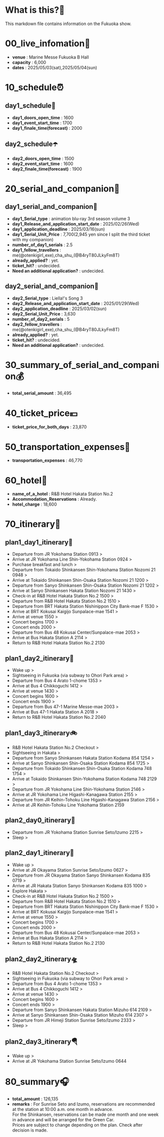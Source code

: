 # What is this?👀
<p>This markdown file contains information on the Fukuoka show.</p>

# 00_live_infomation📅

- **venue** : Marine Messe Fukuoka B Hall
- **capacity** : 6,000
- **dates** : 2025/05/03(sat),2025/05/04(sun)

# 10_schedule⏰

## day1_schedule🥁

- **day1_doors_open_time** : 1600
- **day1_event_start_time** : 1700
- **day1_finale_time(forecast)** : 2000

## day2_schedule☂️

- **day2_doors_open_time** : 1500
- **day2_event_start_time** : 1600
- **day2_finale_time(forecast)** : 1900

# 20_serial_and_companion📃

## day1_serial_and_companion🔖

- **day1_Serial_type** : animation blu-ray 3rd season volume 3
- **day1_Release_and_application_start_date** : 2025/02/26(Wed)
- **day1_application_deadline** : 2025/03/16(sun)
- **day1_Serial_Unit_Price** : 7,700(2,945 yen since I split the third ticket with my companion)
- **number_of_day1_serials** : 2.5
- **day1_fellow_travellers** : me(@otenkigirl_exe),cha_shu_(@B4ryT80JLkyFm8T)
- **already_applied?** : yet.
- **ticket_hit?** : undecided.
- **Need an additional application?** : undecided.

## day2_serial_and_companion📰

- **day2_Serial_type** : Liella!'s Song 3
- **day2_Release_and_application_start_date** : 2025/01/29(Wed)
- **day2_application_deadline** : 2025/03/02(sun)
- **day2_Serial_Unit_Price** : 3,630
- **number_of_day2_serials** : 5
- **day2_fellow_travellers** : me(@otenkigirl_exe),cha_shu_(@B4ryT80JLkyFm8T)
- **already_applied?** : yet.
- **ticket_hit?** : undecided.
- **Need an additional application?** : undecided.

# 30_summary_of_serial_and_companion💰

- **total_serial_amount** : 36,495

# 40_ticket_price💴

- **ticket_price_for_both_days** : 23,870

# 50_transportation_expenses🚅

- **transportation_expenses** : 46,770

# 60_hotel🏨

- **name_of_a_hotel** : R&B Hotel Hakata Station No.2
- **Accommodation_Reservations** : Already.
- **hotel_charge** : 18,600

# 70_itinerary🛴

## plan1_day1_itinerary🚀

- Departure from JR Yokohama Station 0913 >
- Arrive at JR Yokohama Line Shin-Yokohama Station 0924 >
- Purchase breakfast and lunch >
- Departure from Tokaido Shinkansen Shin-Yokohama Station Nozomi 21 0948 >
- Arrive at Tokaido Shinkansen Shin-Osaka Station Nozomi 21 1200 >
- Departure from Sanyo Shinkansen Shin-Osaka Station Nozomi 21 1202 >
- Arrive at Sanyo Shinkansen Hakata Station Nozomi 21 1430 >
- Check-in at R&B Hotel Hakata Station No.2 1500 >
- Departure from R&B Hotel Hakata Station No.2 1510 >
- Departure from BRT Hakata Station Nishinippon City Bank-mae F 1530 >
- Arrive at BRT Kokusai Kaigijo Sunpalace-mae 1541 >
- Arrive at venue 1550 >
- Concert begins 1700 >
- Concert ends 2000 >
- Departure from Bus 48 Kokusai Center/Sunpalace-mae 2053 >
- Arrive at Bus Hakata Station A 2114 >
- Return to R&B Hotel Hakata Station No.2 2130

## plan1_day2_itinerary🚢

- Wake up >
- Sightseeing in Fukuoka (via subway to Ohori Park area) >
- Departure from Bus 4 Arato 1-chome 1353 >
- Arrive at Bus 4 Chikkoguchi 1412 >
- Arrive at venue 1430 >
- Concert begins 1600 >
- Concert ends 1900 >
- Departure from Bus 47-1 Marine Messe-mae 2003 >
- Arrive at Bus 47-1 Hakata Station A 2018 >
- Return to R&B Hotel Hakata Station No.2 2040

## plan1_day3_itinerary🚲

- R&B Hotel Hakata Station No.2 Checkout >
- Sightseeing in Hakata >
- Departure from Sanyo Shinkansen Hakata Station Kodama 854 1254 >
- Arrive at Sanyo Shinkansen Shin-Osaka Station Kodama 854 1725 >
- Departure from Tokaido Shinkansen Shin-Osaka Station Kodama 748 1754 >
- Arrive at Tokaido Shinkansen Shin-Yokohama Station Kodama 748 2129 >
- Departure from JR Yokohama Line Shin-Yokohama Station 2146 >
- Arrive at JR Yokohama Line Higashi-Kanagawa Station 2155 >
- Departure from JR Keihin-Tohoku Line Higashi-Kanagawa Station 2156 >
- Arrive at JR Keihin-Tohoku Line Yokohama Station 2159

## plan2_day0_itinerary🎠

- Departure from JR Yokohama Station Sunrise Seto/Izumo 2215 >
- Sleep >

## plan2_day1_itinerary🛶

- Wake up >
- Arrive at JR Okayama Station Sunrise Seto/Izumo 0627 >
- Departure from JR Okayama Station Sanyo Shinkansen Kodama 835 0719 >
- Arrive at JR Hakata Station Sanyo Shinkansen Kodama 835 1000 >
- Explore Hakata >
- Check-in at R&B Hotel Hakata Station No.2 1500 >
- Departure from R&B Hotel Hakata Station No.2 1510 >
- Departure from BRT Hakata Station Nishinippon City Bank-mae F 1530 >
- Arrive at BRT Kokusai Kaigijo Sunpalace-mae 1541 >
- Arrive at venue 1550 >
- Concert begins 1700 >
- Concert ends 2000 >
- Departure from Bus 48 Kokusai Center/Sunpalace-mae 2053 >
- Arrive at Bus Hakata Station A 2114 >
- Return to R&B Hotel Hakata Station No.2 2130

## plan2_day2_itinerary🛸

- R&B Hotel Hakata Station No.2 Checkout >
- Sightseeing in Fukuoka (via subway to Ohori Park area) >
- Departure from Bus 4 Arato 1-chome 1353 >
- Arrive at Bus 4 Chikkoguchi 1412 >
- Arrive at venue 1430 >
- Concert begins 1600 >
- Concert ends 1900 >
- Departure from Sanyo Shinkansen Hakata Station Mizuho 614 2109 >
- Arrive at Sanyo Shinkansen Shin-Osaka Station Mizuho 614 2307 >
- Departure from JR Himeji Station Sunrise Seto/Izumo 2333 >
- Sleep >

## plan2_day3_itinerary🪂

- Wake up >
- Arrive at JR Yokohama Station Sunrise Seto/Izumo 0644

# 80_summary🎧

- **total_amount** : 126,135
- **remarks** : For Sunrise Seto and Izumo, reservations are recommended at the station at 10:00 a.m. one month in advance.<br>
                For the Shinkansen, reservations can be made one month and one week in advance and will be arranged for the Green Car.<br>
                Prices are subject to change depending on the plan. Check after decision is made.
